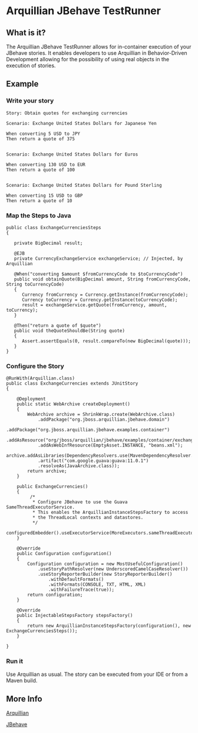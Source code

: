 Arquillian JBehave TestRunner
=============================

## What is it?

The Arquillian JBehave TestRunner allows for in-container execution of your JBehave stories.
It enables developers to use Arquillian in Behavior-Driven Development
allowing for the possibility of using real objects in the execution of stories.   

## Example ##

### Write your story

    Story: Obtain quotes for exchanging currencies

    Scenario: Exchange United States Dollars for Japanese Yen

    When converting 5 USD to JPY
    Then return a quote of 375


    Scenario: Exchange United States Dollars for Euros

    When converting 130 USD to EUR
    Then return a quote of 100


    Scenario: Exchange United States Dollars for Pound Sterling

    When converting 15 USD to GBP
    Then return a quote of 10

### Map the Steps to Java

    public class ExchangeCurrenciesSteps
    {

       private BigDecimal result;

       @EJB
       private CurrencyExchangeService exchangeService; // Injected, by Arquillian 

       @When("converting $amount $fromCurrencyCode to $toCurrencyCode")
       public void obtainQuote(BigDecimal amount, String fromCurrencyCode, String toCurrencyCode)
       {
          Currency fromCurrency = Currency.getInstance(fromCurrencyCode);
          Currency toCurrency = Currency.getInstance(toCurrencyCode);
          result = exchangeService.getQuote(fromCurrency, amount, toCurrency);
       }

       @Then("return a quote of $quote")
       public void theQuoteShouldBe(String quote)
       {
          Assert.assertEquals(0, result.compareTo(new BigDecimal(quote)));
       }
    }

### Configure the Story

    @RunWith(Arquillian.class)
    public class ExchangeCurrencies extends JUnitStory
    {
    
        @Deployment
        public static WebArchive createDeployment()
        {
            WebArchive archive = ShrinkWrap.create(WebArchive.class)
                .addPackage("org.jboss.arquillian.jbehave.domain")
                .addPackage("org.jboss.arquillian.jbehave.examples.container")
                .addAsResource("org/jboss/arquillian/jbehave/examples/container/exchange_currencies.story")
                .addAsWebInfResource(EmptyAsset.INSTANCE, "beans.xml");
            archive.addAsLibraries(DependencyResolvers.use(MavenDependencyResolver.class)
                .artifact("com.google.guava:guava:11.0.1")
                .resolveAs(JavaArchive.class));
            return archive;
        }
    
        public ExchangeCurrencies()
        {
             /* 
              * Configure JBehave to use the Guava SameThreadExecutorService.
              * This enables the ArquillianInstanceStepsFactory to access
              * the ThreadLocal contexts and datastores.
              */
            configuredEmbedder().useExecutorService(MoreExecutors.sameThreadExecutor());
        }
    
        @Override
        public Configuration configuration()
        {
            Configuration configuration = new MostUsefulConfiguration()
                .useStoryPathResolver(new UnderscoredCamelCaseResolver())
                .useStoryReporterBuilder(new StoryReporterBuilder()
                    .withDefaultFormats()
                    .withFormats(CONSOLE, TXT, HTML, XML)
                    .withFailureTrace(true));
            return configuration;
        }
    
        @Override
        public InjectableStepsFactory stepsFactory()
        {
            return new ArquillianInstanceStepsFactory(configuration(), new ExchangeCurrenciesSteps());
        }
    
    }

### Run it

Use Arquillian as usual. The story can be executed from your IDE or from a Maven build.

## More Info

[Arquillian](http://jboss.org/arquillian/)

[JBehave](http://jbehave.org/)